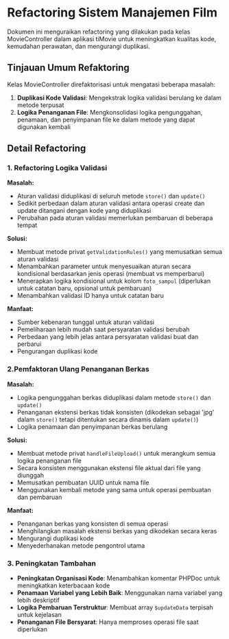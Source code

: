 # Refactoring Sistem Manajemen Film

Dokumen ini menguraikan refactoring yang dilakukan pada kelas MovieController dalam aplikasi tiMovie untuk meningkatkan kualitas kode, kemudahan perawatan, dan mengurangi duplikasi.

## Tinjauan Umum Refaktoring

Kelas MovieController direfaktorisasi untuk mengatasi beberapa masalah:

1. **Duplikasi Kode Validasi**: Mengekstrak logika validasi berulang ke dalam metode terpusat
2. **Logika Penanganan File**: Mengkonsolidasi logika pengunggahan, penamaan, dan penyimpanan file ke dalam metode yang dapat digunakan kembali

## Detail Refactoring

### 1. Refactoring Logika Validasi

**Masalah:**
- Aturan validasi diduplikasi di seluruh metode `store()` dan `update()`
- Sedikit perbedaan dalam aturan validasi antara operasi create dan update ditangani dengan kode yang diduplikasi
- Perubahan pada aturan validasi memerlukan pembaruan di beberapa tempat

**Solusi:**
- Membuat metode privat `getValidationRules()` yang memusatkan semua aturan validasi
- Menambahkan parameter untuk menyesuaikan aturan secara kondisional berdasarkan jenis operasi (membuat vs memperbarui)
- Menerapkan logika kondisional untuk kolom `foto_sampul` (diperlukan untuk catatan baru, opsional untuk pembaruan)
- Menambahkan validasi ID hanya untuk catatan baru

**Manfaat:**
- Sumber kebenaran tunggal untuk aturan validasi
- Pemeliharaan lebih mudah saat persyaratan validasi berubah
- Perbedaan yang lebih jelas antara persyaratan validasi buat dan perbarui
- Pengurangan duplikasi kode

### 2.Pemfaktoran Ulang Penanganan Berkas

**Masalah:**
- Logika pengunggahan berkas diduplikasi dalam metode `store()` dan `update()`
- Penanganan ekstensi berkas tidak konsisten (dikodekan sebagai 'jpg' dalam `store()` tetapi ditentukan secara dinamis dalam `update()`)
- Logika penamaan dan penyimpanan berkas berulang

**Solusi:**
- Membuat metode privat `handleFileUpload()` untuk merangkum semua logika penanganan file
- Secara konsisten menggunakan ekstensi file aktual dari file yang diunggah
- Memusatkan pembuatan UUID untuk nama file
- Menggunakan kembali metode yang sama untuk operasi pembuatan dan pembaruan

**Manfaat:**
- Penanganan berkas yang konsisten di semua operasi
- Menghilangkan masalah ekstensi berkas yang dikodekan secara keras
- Mengurangi duplikasi kode
- Menyederhanakan metode pengontrol utama

### 3. Peningkatan Tambahan

- **Peningkatan Organisasi Kode**: Menambahkan komentar PHPDoc untuk meningkatkan keterbacaan kode
- **Penamaan Variabel yang Lebih Baik**: Menggunakan nama variabel yang lebih deskriptif
- **Logika Pembaruan Terstruktur**: Membuat array `$updateData` terpisah untuk kejelasan
- **Penanganan File Bersyarat**: Hanya memproses operasi file saat diperlukan

